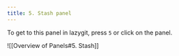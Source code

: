```yaml
---
title: 5. Stash panel
---
```

To get to this panel in lazygit, press `5` or click on the panel.

![[Overview of Panels#5. Stash]]
